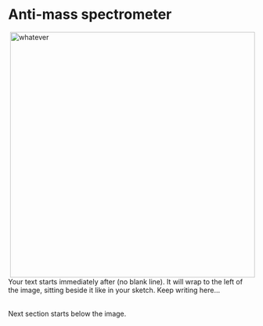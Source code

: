 # Anti-mass spectrometer

<img src="https://github.com/user-attachments/assets/03080e76-d5e2-4eb9-b46f-bab650b06f90" align="right" width="500" alt="whatever">

Your text starts immediately after (no blank line). It will wrap to the left of the image,
sitting beside it like in your sketch. Keep writing here…

<br clear="right" />
Next section starts below the image.

